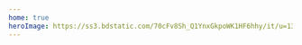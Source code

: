 ```yaml
---
home: true
heroImage: https://ss3.bdstatic.com/70cFv8Sh_Q1YnxGkpoWK1HF6hhy/it/u=1328564313,1660490118&fm=26&gp=0.jpg
---
```

